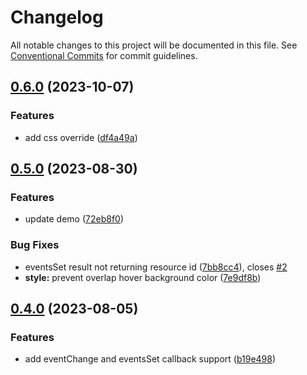 # Changelog

All notable changes to this project will be documented in this file. See
[Conventional Commits](https://conventionalcommits.org) for commit guidelines.

## [0.6.0](https://github.com/im-perativa/streamlit-calendar/compare/v0.5.0...v0.6.0) (2023-10-07)


### Features

* add css override ([df4a49a](https://github.com/im-perativa/streamlit-calendar/commit/df4a49abc6c02603a4f49714389ec24259dd1ef9))

## [0.5.0](https://github.com/im-perativa/streamlit-calendar/compare/v0.4.0...v0.5.0) (2023-08-30)


### Features

* update demo ([72eb8f0](https://github.com/im-perativa/streamlit-calendar/commit/72eb8f0ec8166abafd23fd404fbdcc024a89ccf2))


### Bug Fixes

* eventsSet result not returning resource id ([7bb8cc4](https://github.com/im-perativa/streamlit-calendar/commit/7bb8cc43d48e894a44b77f414c21e6c889d49af1)), closes [#2](https://github.com/im-perativa/streamlit-calendar/issues/2)
* **style:** prevent overlap hover background color ([7e9df8b](https://github.com/im-perativa/streamlit-calendar/commit/7e9df8b6f8f257818d76dbbeab84b0f9b4fc7349))

## [0.4.0](https://github.com/im-perativa/streamlit-calendar/compare/v0.3.0...v0.4.0) (2023-08-05)


### Features

* add eventChange and eventsSet callback support ([b19e498](https://github.com/im-perativa/streamlit-calendar/commit/b19e4989d3dc5da178e3de4ed1ef1a202882b2de))

